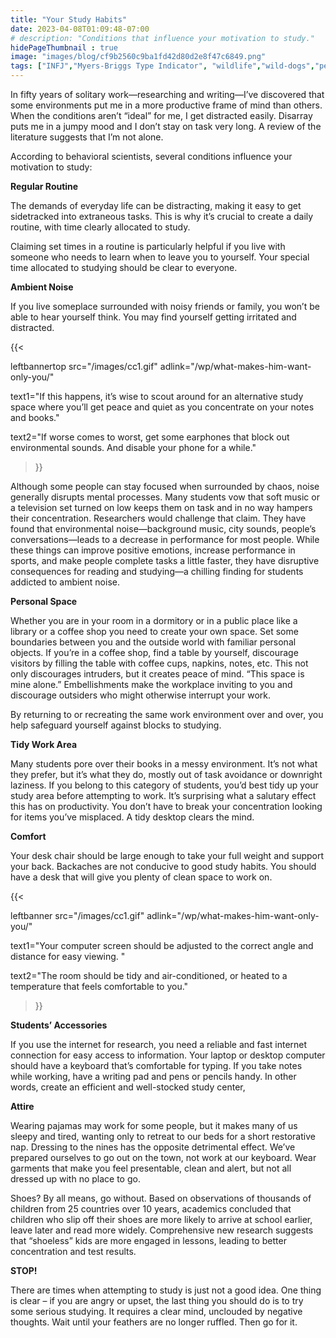 ```yaml
---
title: "Your Study Habits"
date: 2023-04-08T01:09:48-07:00
# description: "Conditions that influence your motivation to study."
hidePageThumbnail : true 
image: "images/blog/cf9b2560c9ba1fd42d80d2e8f47c6849.png"
tags: ["INFJ","Myers-Briggs Type Indicator", "wildlife","wild-dogs","pets","animal-welfare"]
---
```



<!-- This is **bold** text, and this is *emphasized* text.
![infp_injf table](/infp_injf-table.jpg)
Visit the [Hugo](https://gohugo.io) website! -->

<!-- https://beaconstreetusa.com/wp/your-study-habits/ -->

In fifty years of solitary work—researching and writing—I’ve discovered that some environments put me in a more productive frame of mind than others. When the conditions aren’t “ideal” for me, I get distracted easily. Disarray puts me in a jumpy mood and I don’t stay on task very long. A review of the literature suggests that I’m not alone.

According to behavioral scientists, several conditions influence your motivation to study:

**Regular Routine**

The demands of everyday life can be distracting, making it easy to get sidetracked into extraneous tasks. This is why it’s crucial to create a daily routine, with time clearly allocated to study.

Claiming set times in a routine is particularly helpful if you live with someone who needs to learn when to leave you to yourself. Your special time allocated to studying should be clear to everyone.


**Ambient Noise**

If you live someplace surrounded with noisy friends or family, you won’t be able to hear yourself think. You may find yourself getting irritated and distracted. 

{{< 

leftbannertop src="/images/cc1.gif" adlink="/wp/what-makes-him-want-only-you/"  

text1="If this happens, it’s wise to scout around for an alternative study space where you’ll get peace and quiet as you concentrate on your notes and books." 

text2="If worse comes to worst, get some earphones that block out environmental sounds. And disable your phone for a while."

>}}



Although some people can stay focused when surrounded by chaos, noise generally disrupts mental processes. Many students vow that soft music or a television set turned on low keeps them on task and in no way hampers their concentration. Researchers would challenge that claim. They have found that environmental noise—background music, city sounds, people’s conversations—leads to a decrease in performance for most people. While these things can improve positive emotions, increase performance in sports, and make people complete tasks a little faster, they have disruptive consequences for reading and studying—a chilling finding for students addicted to ambient noise.

**Personal Space**

Whether you are in your room in a dormitory or in a public place like a library or a coffee shop you need to create your own space. Set some boundaries between you and the outside world with familiar personal objects. If you’re in a coffee shop, find a table by yourself, discourage visitors by filling the table with coffee cups, napkins, notes, etc.  This not only discourages intruders, but it creates peace of mind. “This space is mine alone.” Embellishments make the workplace inviting to you and discourage outsiders who might otherwise interrupt your work.

By returning to or recreating the same work environment over and over, you help safeguard yourself against blocks to studying.

**Tidy Work Area**

Many students pore over their books in a messy environment. It’s not what they prefer, but it’s what they do, mostly out of task avoidance or downright laziness. If you belong to this category of students, you’d best tidy up your study area before attempting to work. It’s surprising what a salutary effect this has on productivity. You don’t have to break your concentration looking for items you’ve misplaced. A tidy desktop clears the mind.

**Comfort**

Your desk chair should be large enough to take your full weight and support your back. Backaches are not conducive to good study habits. You should have a desk that will give you plenty of clean space to work on. 


{{< 

leftbanner src="/images/cc1.gif" adlink="/wp/what-makes-him-want-only-you/"  

text1="Your computer screen should be adjusted to the correct angle and distance for easy viewing. " 

text2="The room should be tidy and air-conditioned, or heated to a temperature that feels comfortable to you."

>}}



**Students’ Accessories**

If you use the internet for research, you need a reliable and fast internet connection for easy access to information. Your laptop or desktop computer should have a keyboard that’s comfortable for typing. If you take notes while working, have a writing pad and pens or pencils handy. In other words, create an efficient and well-stocked study center,

**Attire**

Wearing pajamas may work for some people, but it makes many of us sleepy and tired, wanting only to retreat to our beds for a short restorative nap. Dressing to the nines has the opposite detrimental effect. We’ve prepared ourselves to go out on the town, not work at our keyboard. Wear garments that make you feel presentable, clean and alert, but not all dressed up with no place to go.

Shoes? By all means, go without. Based on observations of thousands of children from 25 countries over 10 years, academics concluded that children who slip off their shoes are more likely to arrive at school earlier, leave later and read more widely. Comprehensive new research suggests that “shoeless” kids are more engaged in lessons, leading to better concentration and test results.

**STOP!**

There are times when attempting to study is just not a good idea. One thing is clear – if you are angry or upset, the last thing you should do is to try some serious studying. It requires a clear mind, unclouded by negative thoughts. Wait until your feathers are no longer ruffled. Then go for it.

